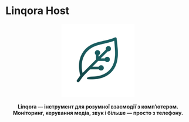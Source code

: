 # Linqora Host

<p align="center"> <img src="../docs/logo_linqora.png" alt="Linqora Logo" width="200"/> </p> <p align="center"> <b>Linqora — інструмент для розумної взаємодії з комп’ютером.</br>
Моніторинг, керування медіа, звук і більше — просто з телефону.</b> </p>